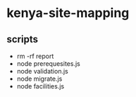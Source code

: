 # kenya-site-mapping

## scripts
- rm -rf report
- node prerequesites.js
- node validation.js
- node migrate.js
- node facilities.js
